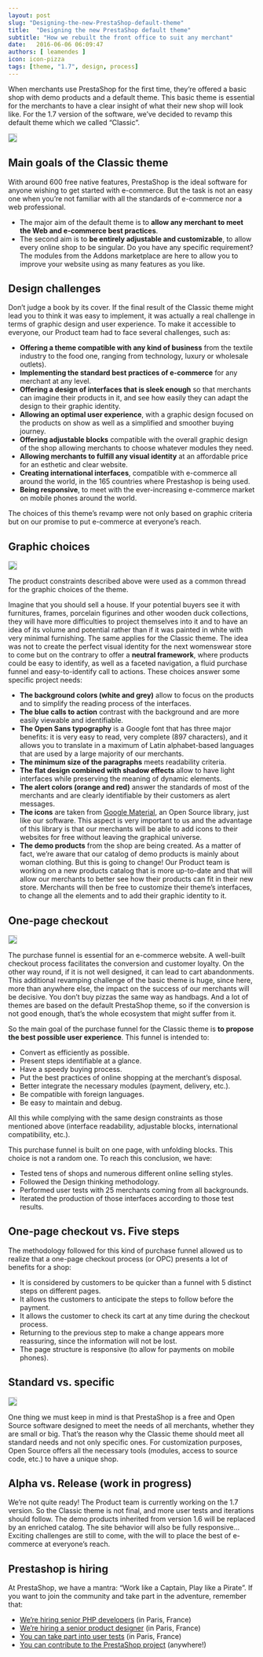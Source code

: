 ```yaml
---
layout: post
slug: "Designing-the-new-PrestaShop-default-theme"
title:  "Designing the new PrestaShop default theme"
subtitle: "How we rebuilt the front office to suit any merchant"
date:   2016-06-06 06:09:47
authors: [ leamendes ]
icon: icon-pizza
tags: [theme, "1.7", design, process]
---
```


When merchants use PrestaShop for the first time, they’re offered a basic shop with demo products and a default theme.
This basic theme is essential for the merchants to have a clear insight of what their new shop will look like. For the 1.7 version of the software, we’ve decided to revamp this default theme which we called “Classic”.

<img style="border: 1px solid #CCC; padding: 0px;" src="/assets/images/2016/06/PrestaShop17_DefaultTheme_Home.png">

## Main goals of the Classic theme

With around 600 free native features, PrestaShop is the ideal software for anyone wishing to get started with e-commerce. But the task is not an easy one when you’re not familiar with all the standards of e-commerce nor a web professional.

* The major aim of the default theme is to **allow any merchant to meet the Web and e-commerce best practices**.
* The second aim is to **be entirely adjustable and customizable**, to allow every online shop to be singular. Do you have any specific requirement? The modules from the Addons marketplace are here to allow you to improve your website using as many features as you like.

## Design challenges

Don’t judge a book by its cover. If the final result of the Classic theme might lead you to think it was easy to implement, it was actually a real challenge in terms of graphic design and user experience.
To make it accessible to everyone, our Product team had to face several challenges, such as:

* **Offering a theme compatible with any kind of business** from the textile industry to the food one, ranging from technology, luxury or wholesale outlets).
* **Implementing the standard best practices of e-commerce** for any merchant at any level.
* **Offering a design of interfaces that is sleek enough** so that merchants can imagine their products in it, and see how easily they can adapt the design to their graphic identity.
* **Allowing an optimal user experience**, with a graphic design focused on the products on show as well as a simplified and smoother buying journey.
* **Offering adjustable blocks** compatible with the overall graphic design of the shop allowing merchants to choose whatever modules they need.
* **Allowing merchants to fulfill any visual identity** at an affordable price for an esthetic and clear website.
* **Creating international interfaces**, compatible with e-commerce all around the world, in the 165 countries where Prestashop is being used.
* **Being responsive**, to meet with the ever-increasing e-commerce market on mobile phones around the world.

The choices of this theme’s revamp were not only based on graphic criteria but on our promise to put e-commerce at everyone’s reach.


## Graphic choices

<img style="border: 1px solid #CCC; padding: 0px;" src="/assets/images/2016/06/PrestaShop17_DefaultTheme_ProductPage.png">

The product constraints described above were used as a common thread for the graphic choices of the theme.

Imagine that you should sell a house. If your potential buyers see it with furnitures, frames,  porcelain figurines and other wooden duck collections, they will have more difficulties to project themselves into it and to have an idea of its volume and potential rather than if it was painted in white with very minimal furnishing.
The same applies for the Classic theme. The idea was not to create the perfect visual identity for the next womenswear store to come but on the contrary to offer a **neutral framework**, where products could be easy to identify, as well as a faceted navigation, a fluid purchase funnel and easy-to-identify call to actions. These choices answer some specific project needs:

* **The background colors (white and grey)** allow to focus on the products and to simplify the reading process of the interfaces.
* **The blue calls to action** contrast with the background and are more easily viewable and identifiable.
* **The Open Sans typography** is a Google font that has three major benefits: it is very easy to read, very complete (897 characters), and it allows you to translate in a maximum of Latin alphabet-based languages that are used by a large majority of our merchants.
* **The minimum size of the paragraphs** meets readability criteria.
* **The flat design combined with shadow effects** allow to have light interfaces while preserving the meaning of dynamic elements.
* **The alert colors (orange and red)** answer the standards of most of the merchants and are clearly identifiable by their customers as alert messages.
* **The icons** are taken from [Google Material](https://design.google.com/icons/), an Open Source library, just like our software. This aspect is very important to us and the advantage of this library is that our merchants will be able to add icons to their websites for free without leaving the graphical universe.
* **The demo products** from the shop are being created. As a matter of fact, we’re aware that our catalog of demo products is mainly about woman clothing. But this is going to change! Our Product team is working on a new products catalog that is more up-to-date and that will allow our merchants to better see how their products can fit in their new store.
Merchants will then be free to customize their theme’s interfaces, to change all the elements and to add their graphic identity to it.


## One-page checkout

<img style="border: 1px solid #CCC; padding: 0px;" src="/assets/images/2016/06/PrestaShop17_DefaultTheme_Checkout_Step2.png">

The purchase funnel is essential for an e-commerce website. A well-built checkout process facilitates the conversion and customer loyalty. On the other way round, if it is not well designed, it can lead to cart abandonments.
This additional revamping challenge of the basic theme is huge, since here, more than anywhere else, the impact on the success of our merchants will be decisive. You don’t buy pizzas the same way as handbags. And a lot of themes are based on the default PrestaShop theme, so if the conversion is not good enough, that’s the whole ecosystem that might suffer from it.

So the main goal of the purchase funnel for the Classic theme is **to propose the best possible user experience**. This funnel is intended to:

* Convert as efficiently as possible.
* Present steps identifiable at a glance.
* Have a speedy buying process.
* Put the best practices of online shopping at the merchant’s disposal.
* Better integrate the necessary modules (payment, delivery, etc.).
* Be compatible with foreign languages.
* Be easy to maintain and debug.


All this while complying with the same design constraints as those mentioned above (interface readability, adjustable blocks, international compatibility, etc.).

This purchase funnel is built on one page, with unfolding blocks. This choice is not a random one. To reach this conclusion, we have:

* Tested tens of shops and numerous different online selling styles.
* Followed the Design thinking methodology.
* Performed user tests with 25 merchants coming from all backgrounds.
* Iterated the production of those interfaces according to those test results.

## One-page checkout vs. Five steps

The methodology followed for this kind of purchase funnel allowed us to realize that a one-page checkout process (or OPC) presents a lot of benefits for a shop:

* It is considered by customers to be quicker than a funnel with 5 distinct steps on different pages.
* It allows the customers to anticipate the steps to follow before the payment.
* It allows the customer to check its cart at any time during the checkout process.
* Returning to the previous step to make a change appears more reassuring, since the information will not be lost.
* The page structure is responsive (to allow for payments on mobile phones).

## Standard vs. specific

<img style="border: 1px solid #CCC; padding: 0px;" src="/assets/images/2016/06/PrestaShop17_DefaultTheme_Checkout_Step2_Form.png">

One thing we must keep in mind is that PrestaShop is a free and Open Source software designed to meet the needs of all merchants, whether they are small or big. That’s the reason why the Classic theme should meet all standard needs and not only specific ones. For customization purposes, Open Source offers all the necessary tools (modules, access to source code, etc.) to have a unique shop.

## Alpha vs. Release (work in progress)
We’re not quite ready! The Product team is currently working on the 1.7 version. So the Classic theme is not final, and more user tests and iterations should follow. The demo products inherited from version 1.6 will be replaced by an enriched catalog. The site behavior will also be fully responsive... Exciting challenges are still to come, with the will to place the best of e-commerce at everyone’s reach.

## Prestashop is hiring

At PrestaShop, we have a mantra: “Work like a Captain, Play like a Pirate”.
If you want to join the community and take part in the adventure, remember that:

* [We’re hiring senior PHP developers](http://www.jobs.net/jobs/prestashop/en-gb/job/Core-Developer-H-F/J3J7HD6W6G1SCCKM7WJ/) (in Paris, France)
* [We’re hiring a senior product designer](http://www.jobs.net/jobs/prestashop/en-gb/job/Product-Designer-Senior-H-F/J3K82Z6M1RBPKQJ28W5/) (in Paris, France)
* [You can take part into user tests](http://build.prestashop.com/news/call-for-user-testing-volunteers/) (in Paris, France)
* [You can contribute to the PrestaShop project](http://build.prestashop.com/howtos/misc/contribute-to-prestashop/) (anywhere!)



